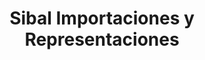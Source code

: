 ---
title: "Sibal Importaciones y Representaciones"
url: /el-alto/sibal-importaciones-y-representaciones/
shop: Kramladen
---